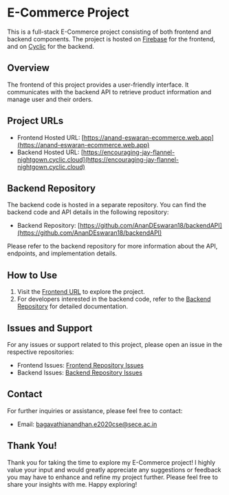 # E-Commerce Project

This is a full-stack E-Commerce project consisting of both frontend and backend components. The project is hosted on [Firebase](https://anand-eswaran-ecommerce.web.app/) for the frontend, and on [Cyclic](https://encouraging-jay-flannel-nightgown.cyclic.cloud/) for the backend.

## Overview

The frontend of this project provides a user-friendly interface. It communicates with the backend API to retrieve product information and manage user and their orders.

## Project URLs

- Frontend Hosted URL: [https://anand-eswaran-ecommerce.web.app](https://anand-eswaran-ecommerce.web.app)
- Backend Hosted URL: [https://encouraging-jay-flannel-nightgown.cyclic.cloud](https://encouraging-jay-flannel-nightgown.cyclic.cloud)

## Backend Repository

The backend code is hosted in a separate repository. You can find the backend code and API details in the following repository:

- Backend Repository: [https://github.com/AnanDEswaran18/backendAPI](https://github.com/AnanDEswaran18/backendAPI)

Please refer to the backend repository for more information about the API, endpoints, and implementation details.

## How to Use

1. Visit the [Frontend URL](https://anand-eswaran-ecommerce.web.app) to explore the project.
2. For developers interested in the backend code, refer to the [Backend Repository](https://github.com/AnanDEswaran18/backendAPI) for detailed documentation.

## Issues and Support

For any issues or support related to this project, please open an issue in the respective repositories:

- Frontend Issues: [Frontend Repository Issues](https://github.com/AnanDEswaran18/frontend/issues)
- Backend Issues: [Backend Repository Issues](https://github.com/AnanDEswaran18/backendAPI/issues)

## Contact

For further inquiries or assistance, please feel free to contact:

- Email: bagavathianandhan.e2020cse@sece.ac.in

## Thank You!

Thank you for taking the time to explore my E-Commerce project! I highly value your input and would greatly appreciate any suggestions or feedback you may have to enhance and refine my project further. Please feel free to share your insights with me.
Happy exploring!


